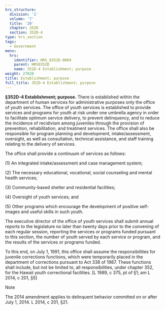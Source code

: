 ```yaml
---
hrs_structure:
  division: '1'
  volume: '7'
  title: '20'
  chapter: 352D
  section: 352D-4
type: hrs_section
tags:
  - Government
menu:
  hrs:
    identifier: HRS_0352D-0004
    parent: HRS0352D
    name: 352D-4 Establishment; purpose
weight: 27020
title: Establishment; purpose
full_title: 352D-4 Establishment; purpose
---
```

**§352D-4 Establishment; purpose.** There is established within the department of human services for administrative purposes only the office of youth services. The office of youth services is established to provide services and programs for youth at risk under one umbrella agency in order to facilitate optimum service delivery, to prevent delinquency, and to reduce the incidence of recidivism among juveniles through the provision of prevention, rehabilitation, and treatment services. The office shall also be responsible for program planning and development, intake/assessment, oversight, as well as consultation, technical assistance, and staff training relating to the delivery of services.

The office shall provide a continuum of services as follows:

(1) An integrated intake/assessment and case management system;

(2) The necessary educational, vocational, social counseling and mental health services;

(3) Community-based shelter and residential facilities;

(4) Oversight of youth services; and

(5) Other programs which encourage the development of positive self-images and useful skills in such youth.

The executive director of the office of youth services shall submit annual reports to the legislature no later than twenty days prior to the convening of each regular session, reporting the services or programs funded pursuant to this section, the number of youth served by each service or program, and the results of the services or programs funded.

To this end, on July 1, 1991, this office shall assume the responsibilities for juvenile corrections functions, which were temporarily placed in the department of corrections pursuant to Act 338 of 1987\. These functions shall include, but not be limited to, all responsibilities, under chapter 352, for the Hawaii youth correctional facilities. [L 1989, c 375, pt of §1; am L 2014, c 201, §5]

Note

The 2014 amendment applies to delinquent behavior committed on or after July 1, 2014\. L 2014, c 201, §21.